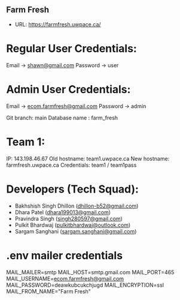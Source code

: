## Farm Fresh

* URL: https://farmfresh.uwpace.ca/

# Regular User Credentials:
Email -> shawn@gmail.com
Password -> user

# Admin User Credentials:
Email -> ecom.farmfresh@gmail.com
Password -> admin

Git branch: main
Database name : farm_fresh

# Team 1:
IP: 143.198.46.67 
Old hostname: team1.uwpace.ca 
New hostname: farmfresh.uwpace.ca 
Credentials:  team1 / team1pass

# Developers (Tech Squad):

* Bakhshish Singh Dhillon (dhillon-b52@gmail.com)
* Dhara Patel (dhara199013@gmail.com)
* Pravindra Singh (singh280597@gmail.com)
* Pulkit Bhardwaj (pulkitbhardwaj@outlook.com)
* Sargam Sanghani (sargam.sanghani@gmail.com)

# .env mailer credentials
MAIL_MAILER=smtp
MAIL_HOST=smtp.gmail.com
MAIL_PORT=465
MAIL_USERNAME=ecom.farmfresh@gmail.com
MAIL_PASSWORD=deawkubcukchjugd
MAIL_ENCRYPTION=ssl
MAIL_FROM_NAME="Farm Fresh"